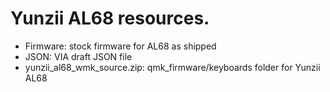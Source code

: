 # Yunzii AL68 resources.

* Firmware: stock firmware for AL68 as shipped
* JSON: VIA draft JSON file
* yunzii_al68_wmk_source.zip: qmk_firmware/keyboards folder for Yunzii AL68
